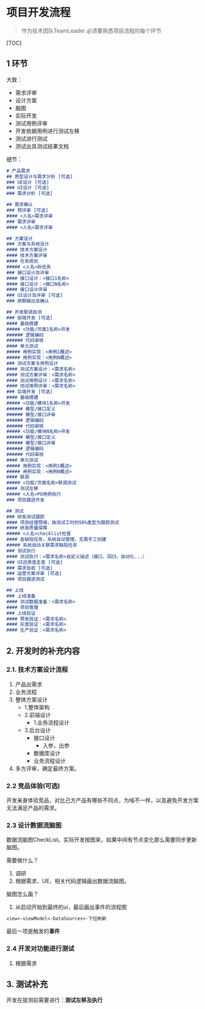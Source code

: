 # 项目开发流程

>作为技术团队TeamLeader 必须要熟悉项目流程的每个环节

[TOC]

## 1 环节

大致：

- 需求评审
- 设计方案
- 脑图
- 实际开发
- 测试用例评审
- 开发依据用例进行测试左移
- 测试进行测试
- 测试出具测试结果文档

细节：

```markdown
# 产品需求  
## 原型设计与需求分析 [可选]  
### UE设计 [可选]  
### UI设计 [可选]  
### 需求分析 [可选]  

## 需求确认  
### 预评审 [可选]  
#### <人名>需求评审  
### 需求评审  
#### <人名>需求评审  

## 方案设计  
### 方案与系统设计  
#### 技术方案设计  
#### 技术方案评审  
#### 任务规划  
##### <人名>拆任务  
### 接口设计及评审  
#### 接口设计：<接口1名称>  
#### 接口设计：<接口N名称>  
#### 接口设计评审  
### UI设计及评审 [可选]  
### 排期输出及确认  

## 开发联调自测  
### 前端开发 [可选]  
#### 基础搭建  
##### <功能/页面1名称>开发  
###### 逻辑编码  
###### 代码审核  
#### 单元测试  
##### 用例实现：<用例1概述>  
##### 用例实现：<用例N概述>  
### 测试方案与用例设计  
#### 测试方案设计：<需求名称>  
#### 测试方案评审：<需求名称>  
#### 测试用例设计：<需求名称>  
#### 测试用例评审：<需求名称>  
### 后端开发 [可选]  
#### 基础搭建  
##### <功能/模块1名称>开发  
###### 模型/接口定义  
###### 模型/接口评审  
###### 逻辑编码  
###### 代码审核  
##### <功能/模块N名称>开发  
###### 模型/接口定义  
###### 模型/接口评审  
###### 逻辑编码  
###### 代码审核  
#### 单元测试  
##### 用例实现：<用例1概述>  
##### 用例实现：<用例N概述>  
#### 联调  
##### <功能/页面名称>联调测试  
#### 测试左移  
##### <人名>PO用例执行  
### 项目跟进开发  

## 测试  
### 研发测试跟踪  
#### 项目经理预填，按测试工时的50%类型为跟踪测试  
#### 研发质量保障  
##### <人名>checklist检查  
#### 各缺陷任务，系统自动管理，无需手工创建  
##### 系统自动关联需求缺陷任务  
### 测试执行  
#### 测试执行：<需求名称>自定义描述（接口、回归、自动化...）  
### UI还原度走查 [可选]  
### 需求验收 [可选]  
### 运营方案评审 [可选]  
### 项目跟进测试  

## 上线  
### 上线准备  
#### 测试数据准备：<需求名称>  
#### 项目管理  
### 上线验证  
#### 预发验证：<需求名称>  
#### 灰度验证：<需求名称>  
#### 生产验证：<需求名称>  
```

## 2. 开发时的补充内容

### 2.1. 技术方案设计流程

1. 产品出需求
2. 业务流程
3. 整体方案设计
    - 1.整体架构
    - 2.前端设计
        - 1.业务流程设计
    - 3.后台设计
        - 接口设计
            - 入参，出参
        - 数据库设计
        - 业务流程设计
4. 多方评审，确定最终方案。

### 2.2 竞品体验(可选)

开发亲身体验竞品，对比己方产品有哪些不同点，为啥不一样，以及避免开发方案无法满足产品的需求。

### 2.3 设计数据流脑图

数据流脑图CheckList。实际开发按图来，如果中间有节点变化那么需要同步更新脑图。

需要做什么？

1. 调研
2. 根据需求、UE、相关代码逻辑画出数据流脑图。

脑图怎么画？

1. 从启动开始到最终的ui，最后画出事件的流程图

```txt
view<-viewModel<-DataSources<-下拉刷新
```

最后一项是触发的**事件**

### 2.4 开发对功能进行测试

1. 根据需求

## 3. 测试补充

开发在提测前需要进行：**测试左移及执行**
